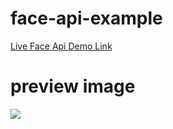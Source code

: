 # face-api-example
[Live Face Api Demo Link](https://can101-github-public-face-api-example.netlify.app/)

# preview image
![](https://user-images.githubusercontent.com/31125521/41526995-1a90e4e6-72e6-11e8-96d4-8b2ccdee5f79.gif)
